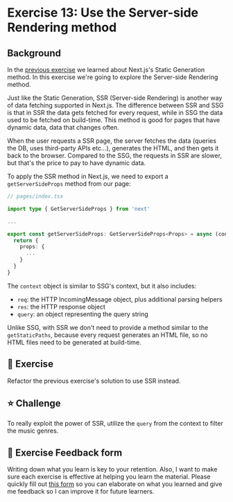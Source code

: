 # Exercise 13: Use the Server-side Rendering method

## Background

In the [previous exercise](../exercise-12--use-the-static-generation-method) we learned about Next.js's Static Generation method. In this exercise we're going to explore the Server-side Rendering method.

Just like the Static Generation, SSR (Server-side Rendering) is another way of data fetching supported in Next.js. The difference between SSR and SSG is that in SSR the data gets fetched for every request, while in SSG the data used to be fetched on build-time. This method is good for pages that have dynamic data, data that changes often.

When the user requests a SSR page, the server fetches the data (queries the DB, uses third-party APIs etc...), generates the HTML, and then gets it back to the browser. Compared to the SSG, the requests in SSR are slower, but that's the price to pay to have dynamic data.

To apply the SSR method in Next.js, we need to export a `getServerSideProps` method from our page:

```typescript
// pages/index.tsx

import type { GetServerSideProps } from 'next'

...

export const getServerSideProps: GetServerSideProps<Props> = async (context) => {
  return {
    props: {
      ...
    }
  }
}
```

The `context` object is similar to SSG's context, but it also includes:
- `req`: the HTTP IncomingMessage object, plus additional parsing helpers
- `res`: the HTTP response object
- `query`: an object representing the query string

Unlike SSG, with SSR we don't need to provide a method similar to the `getStaticPaths`, because every request generates an HTML file, so no HTML files need to be generated at build-time.

## 🚀 Exercise

Refactor the previous exercise's solution to use SSR instead.

## ⭐️ Challenge

To really exploit the power of SSR, utilize the `query` from the context to filter the music genres.

## 🍩 Exercise Feedback form

Writing down what you learn is key to your retention. Also, I want to make sure each exercise is effective at helping you learn the material. Please quickly fill out [this form](https://docs.google.com/forms/d/e/1FAIpQLSeKPJV5UInaNFlZawN7vZdNyPngyinrkp7eoQO0vzwGzh2EtQ/viewform?usp=pp_url&entry.651170566=Exercise+13+-+Use+the+Server-side+Rendering+method) so you can elaborate on what you learned and give me feedback so I can improve it for future learners.